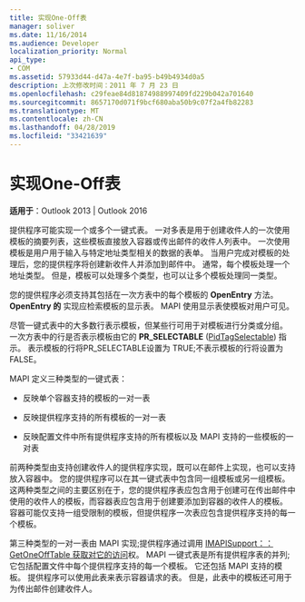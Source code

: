 ```yaml
---
title: 实现One-Off表
manager: soliver
ms.date: 11/16/2014
ms.audience: Developer
localization_priority: Normal
api_type:
- COM
ms.assetid: 57933d44-d47a-4e7f-ba95-b49b4934d0a5
description: 上次修改时间：2011 年 7 月 23 日
ms.openlocfilehash: c29feae84d81874988997409fd229b042a701640
ms.sourcegitcommit: 8657170d071f9bcf680aba50b9c07f2a4fb82283
ms.translationtype: MT
ms.contentlocale: zh-CN
ms.lasthandoff: 04/28/2019
ms.locfileid: "33421639"
---
```

# <a name="implementing-one-off-tables"></a>实现One-Off表

**适用于**：Outlook 2013 | Outlook 2016 
  
提供程序可能实现一个或多个一键式表。 一对多表是用于创建收件人的一次使用模板的摘要列表，这些模板直接放入容器或传出邮件的收件人列表中。 一次使用模板是用户用于输入与特定地址类型相关的数据的表单。 当用户完成对模板的处理后，您的提供程序将创建新收件人并添加到邮件中。 通常，每个模板处理一个地址类型。 但是，模板可以处理多个类型，也可以让多个模板处理同一类型。 
  
您的提供程序必须支持其包括在一次方表中的每个模板的 **OpenEntry** 方法。 **OpenEntry 的** 实现应检索模板的显示表。 MAPI 使用显示表使模板对用户可见。 
  
尽管一键式表中的大多数行表示模板，但某些行可用于对模板进行分类或分组。 一次方表中的行是否表示模板由它的 **PR_SELECTABLE** ([PidTagSelectable](pidtagselectable-canonical-property.md)) 指示。 表示模板的行将PR_SELECTABLE设置为 TRUE;不表示模板的行将设置为 FALSE。
  
MAPI 定义三种类型的一键式表：
  
- 反映单个容器支持的模板的一对一表
    
- 反映提供程序支持的所有模板的一对一表 
    
- 反映配置文件中所有提供程序支持的所有模板以及 MAPI 支持的一些模板的一对表
    
前两种类型由支持创建收件人的提供程序实现，既可以在邮件上实现，也可以支持放入容器中。 您的提供程序可以在其一键式表中包含同一组模板或另一组模板。 这两种类型之间的主要区别在于，您的提供程序表应包含用于创建可在传出邮件中使用的收件人的模板，而容器表应包含用于创建要添加到容器的收件人的模板。 容器可能仅支持一组受限制的模板，但提供程序一次表应包含提供程序支持的每一个模板。
  
第三种类型的一对一表由 MAPI 实现;提供程序通过调用 [IMAPISupport：：GetOneOffTable 获取对它的访问](imapisupport-getoneofftable.md)权。 MAPI 一键式表是所有提供程序表的并列;它包括配置文件中每个提供程序支持的每一个模板。 它还包括 MAPI 支持的模板。 提供程序可以使用此表来表示容器请求的表。 但是，此表中的模板还可用于为传出邮件创建收件人。
  

